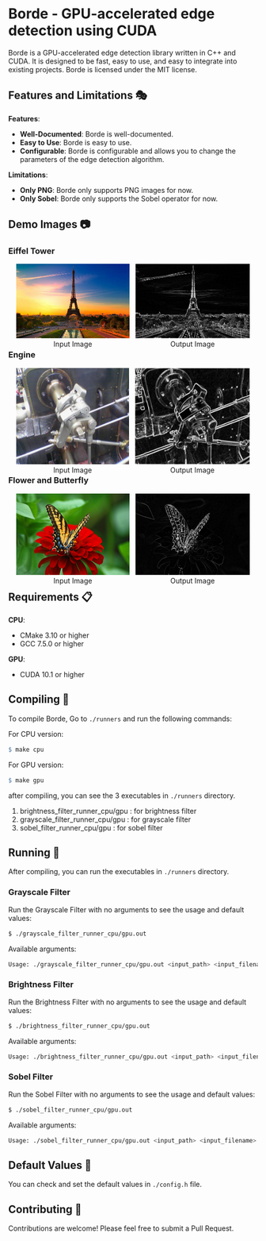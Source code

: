 # Borde - GPU-accelerated edge detection using CUDA

Borde is a GPU-accelerated edge detection library written in C++ and CUDA.
It is designed to be fast, easy to use, and
easy to integrate into existing projects.
Borde is licensed under the MIT license.

## Features and Limitations :performing_arts:

**Features**:

+ **Well-Documented**: Borde is well-documented.
+ **Easy to Use**: Borde is easy to use.
+ **Configurable**: Borde is configurable and allows you to change the
  parameters of the edge detection algorithm.

**Limitations**:

+ **Only PNG**: Borde only supports PNG images for now.
+ **Only Sobel**: Borde only supports the Sobel operator for now.

## Demo Images :camera:

<h3> Eiffel Tower </h3>


<div style="display: flex; justify-content: space-between; margin-left: 10px; margin-right: 10px" >
    <div style="text-align: center">
        <img src="./samples/eiffel.png" width="95%" height="100%">
         Input Image
    </div>
    <div style="text-align: center">
        <img src="./results/eiffel_sobel.png" width="95%" height="100%">
            Output Image
    </div>
</div>

<h3> Engine  </h3>


<div style="display: flex; justify-content: space-between; margin-left: 10px; margin-right: 10px" >
    <div style="text-align: center">
        <img src="./samples/sample.png" width="95%" height="100%">
         Input Image
    </div>
    <div style="text-align: center">
        <img src="./results/sample_sobel.png" width="95%" height="100%">
            Output Image
    </div>
</div>

<h3> Flower and Butterfly </h3>


<div style="display: flex; justify-content: space-between; margin-left: 10px; margin-right: 10px" >
    <div style="text-align: center">
        <img src="./samples/flower.png" width="95%" height="100%">
         Input Image
    </div>
    <div style="text-align: center">
        <img src="./results/flower_sobel.png" width="95%" height="100%">
            Output Image
    </div>
</div>

## Requirements :clipboard:

**CPU**:

+ CMake 3.10 or higher
+ GCC 7.5.0 or higher

**GPU**:

+ CUDA 10.1 or higher

## Compiling :hammer:

To compile Borde, Go to `./runners` and run the following commands:

For CPU version:

```makefile
$ make cpu
```

For GPU version:

```makefile
$ make gpu
```

after compiling, you can see the 3 executables in `./runners` directory.

1. brightness_filter_runner_cpu/gpu : for brightness filter
2. grayscale_filter_runner_cpu/gpu : for grayscale filter
3. sobel_filter_runner_cpu/gpu : for sobel filter

## Running :running:

After compiling, you can run the executables in `./runners` directory.

### Grayscale Filter

Run the Grayscale Filter with no arguments to see the usage and default values:

```bash
$ ./grayscale_filter_runner_cpu/gpu.out
```

Available arguments:

```bash
Usage: ./grayscale_filter_runner_cpu/gpu.out <input_path> <input_filename> <result_path>
```

### Brightness Filter

Run the Brightness Filter with no arguments to see the usage and default values:

```bash
$ ./brightness_filter_runner_cpu/gpu.out
```

Available arguments:

```bash
Usage: ./brightness_filter_runner_cpu/gpu.out <input_path> <input_filename> <result_path> <brightness_change>
```

### Sobel Filter

Run the Sobel Filter with no arguments to see the usage and default values:

```bash
$ ./sobel_filter_runner_cpu/gpu.out
```

Available arguments:

```bash
Usage: ./sobel_filter_runner_cpu/gpu.out <input_path> <input_filename> <result_path> <threshold> <scale>
```

## Default Values :page_facing_up:

You can check and set the default values in `./config.h` file.

## Contributing :handshake:

Contributions are welcome! Please feel free to submit a Pull Request.




